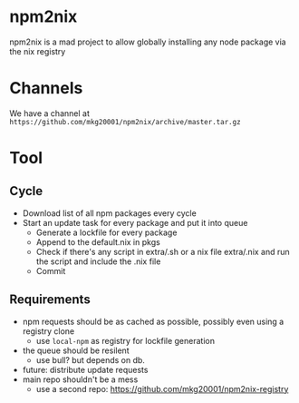 # npm2nix

npm2nix is a mad project to allow globally installing any node package via the nix registry

# Channels

We have a channel at `https://github.com/mkg20001/npm2nix/archive/master.tar.gz`

# Tool

## Cycle

- Download list of all npm packages every cycle
- Start an update task for every package and put it into queue
  - Generate a lockfile for every package
  - Append to the default.nix in pkgs
  - Check if there's any script in extra/<package-name>.sh or a nix file extra/<package-name>.nix and run the script and include the .nix file
  - Commit

## Requirements

- npm requests should be as cached as possible, possibly even using a registry clone
  - use `local-npm` as registry for lockfile generation
- the queue should be resilent
  - use bull? but depends on db.
- future: distribute update requests
- main repo shouldn't be a mess
  - use a second repo: https://github.com/mkg20001/npm2nix-registry
